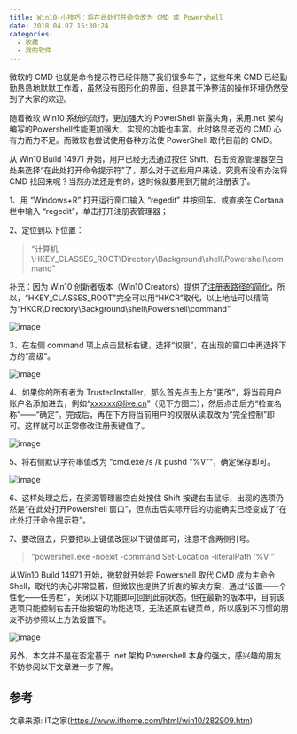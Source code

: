 ```yaml
---
title: Win10-小技巧：将在此处打开命令改为 CMD 或 Powershell
date: 2018.04.07 15:30:24
categories:
  - 收藏
  - 我的软件
---
```


微软的 CMD 也就是命令提示符已经伴随了我们很多年了，这些年来 CMD 已经勤勤恳恳地默默工作着，虽然没有图形化的界面，但是其干净整洁的操作环境仍然受到了大家的欢迎。

随着微软 Win10 系统的流行，更加强大的 PowerShell 崭露头角，采用.net 架构编写的Powershell性能更加强大，实现的功能也丰富。此时略显老迈的 CMD 心有力而力不足。而微软也尝试使用各种方法使 PowerShell 取代目前的 CMD。

从 Win10 Build 14971 开始，用户已经无法通过按住 Shift、右击资源管理器空白处来选择“在此处打开命令提示符”了，那么对于这些用户来说，究竟有没有办法将 CMD 找回来呢？当然办法还是有的，这时候就要用到万能的注册表了。

1、用 “Windows+R” 打开运行窗口输入 “regedit” 并按回车。或直接在 Cortana 栏中输入 “regedit”，单击打开注册表管理器；

2、定位到以下位置：

> “计算机\HKEY_CLASSES_ROOT\Directory\Background\shell\Powershell\command”

补充：因为 Win10 创新者版本（Win10 Creators）提供了[注册表路径的简化](http://www.ithome.com/html/win10/272872.htm)，所以，“HKEY_CLASSES_ROOT”完全可以用“HKCR”取代，以上地址可以精简为“HKCR\Directory\Background\shell\Powershell\command”

![image](http://upload-images.jianshu.io/upload_images/1662509-00f6f15a622c0897.png?imageMogr2/auto-orient/strip%7CimageView2/2/w/1240 "Win10 小技巧：如何将在此处打开命令改为CMD或Powershell？")

3、在左侧 command 项上点击鼠标右键，选择“权限”，在出现的窗口中再选择下方的“高级”。

![image](http://upload-images.jianshu.io/upload_images/1662509-62970a651308d9fc.png?imageMogr2/auto-orient/strip%7CimageView2/2/w/1240 "Win10小技巧：如何将在此处打开命令改为 CMD 或 Powershell？")

4、如果你的所有者为 TrustedInstaller，那么首先点击上方“更改”，将当前用户账户名添加进去，例如“xxxxxx@live.cn”（见下方图二），然后点击后方“检查名称”——“确定”。完成后，再在下方将当前用户的权限从读取改为“完全控制”即可。这样就可以正常修改注册表键值了。

![image](http://upload-images.jianshu.io/upload_images/1662509-30fe79515eb8281c.png?imageMogr2/auto-orient/strip%7CimageView2/2/w/1240 "Win10小技巧：如何将在此处打开命令改为CMD或Powershell？")

5、将右侧默认字符串值改为 “cmd.exe /s /k pushd "%V"”，确定保存即可。

![image](http://upload-images.jianshu.io/upload_images/1662509-cbaf565e29939a65.png?imageMogr2/auto-orient/strip%7CimageView2/2/w/1240 "Win10小技巧：如何将在此处打开命令改为CMD或Powershell？")

6、这样处理之后，在资源管理器空白处按住 Shift 按键右击鼠标，出现的选项仍然是“在此处打开Powershell 窗口”，但点击后实际开启的功能确实已经变成了“在此处打开命令提示符”。

7、要改回去，只要把以上键值改回以下键值即可，注意不含两侧引号。

> “powershell.exe -noexit -command Set-Location -literalPath '%V'”

从Win10 Build 14971 开始，微软就开始将 Powershell 取代 CMD 成为主命令Shell，取代的决心非常显著，但微软也提供了折衷的解决方案，通过“设置——个性化——任务栏”，关闭以下功能即可回到此前状态。但在最新的版本中，目前该选项只能控制右击开始按钮的功能选项，无法还原右键菜单，所以感到不习惯的朋友不妨参照以上方法设置下。

![image](http://upload-images.jianshu.io/upload_images/1662509-e34c7a669740a461.png?imageMogr2/auto-orient/strip%7CimageView2/2/w/1240 "Win10小技巧：如何将在此处打开命令改为 CMD 或 Powershell？")

另外，本文并不是在否定基于 .net 架构 Powershell 本身的强大，感兴趣的朋友不妨参阅以下文章进一步了解。

## 参考

文章来源: IT之家(<https://www.ithome.com/html/win10/282909.htm>)
